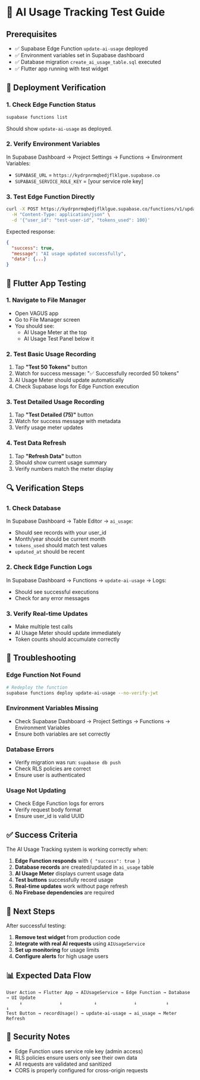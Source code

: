 # 🧪 AI Usage Tracking Test Guide

## Prerequisites
- ✅ Supabase Edge Function `update-ai-usage` deployed
- ✅ Environment variables set in Supabase dashboard
- ✅ Database migration `create_ai_usage_table.sql` executed
- ✅ Flutter app running with test widget

## 🚀 Deployment Verification

### 1. Check Edge Function Status
```bash
supabase functions list
```
Should show `update-ai-usage` as deployed.

### 2. Verify Environment Variables
In Supabase Dashboard → Project Settings → Functions → Environment Variables:
- `SUPABASE_URL` = `https://kydrpnrmqbedjflklgue.supabase.co`
- `SUPABASE_SERVICE_ROLE_KEY` = [your service role key]

### 3. Test Edge Function Directly
```bash
curl -X POST https://kydrpnrmqbedjflklgue.supabase.co/functions/v1/update-ai-usage \
  -H "Content-Type: application/json" \
  -d '{"user_id": "test-user-id", "tokens_used": 100}'
```

Expected response:
```json
{
  "success": true,
  "message": "AI usage updated successfully",
  "data": {...}
}
```

## 📱 Flutter App Testing

### 1. Navigate to File Manager
- Open VAGUS app
- Go to File Manager screen
- You should see:
  - AI Usage Meter at the top
  - AI Usage Test Panel below it

### 2. Test Basic Usage Recording
1. Tap **"Test 50 Tokens"** button
2. Watch for success message: "✅ Successfully recorded 50 tokens"
3. AI Usage Meter should update automatically
4. Check Supabase logs for Edge Function execution

### 3. Test Detailed Usage Recording
1. Tap **"Test Detailed (75)"** button
2. Watch for success message with metadata
3. Verify usage meter updates

### 4. Test Data Refresh
1. Tap **"Refresh Data"** button
2. Should show current usage summary
3. Verify numbers match the meter display

## 🔍 Verification Steps

### 1. Check Database
In Supabase Dashboard → Table Editor → `ai_usage`:
- Should see records with your user_id
- Month/year should be current month
- `tokens_used` should match test values
- `updated_at` should be recent

### 2. Check Edge Function Logs
In Supabase Dashboard → Functions → `update-ai-usage` → Logs:
- Should see successful executions
- Check for any error messages

### 3. Verify Real-time Updates
- Make multiple test calls
- AI Usage Meter should update immediately
- Token counts should accumulate correctly

## 🚨 Troubleshooting

### Edge Function Not Found
```bash
# Redeploy the function
supabase functions deploy update-ai-usage --no-verify-jwt
```

### Environment Variables Missing
- Check Supabase Dashboard → Project Settings → Functions → Environment Variables
- Ensure both variables are set correctly

### Database Errors
- Verify migration was run: `supabase db push`
- Check RLS policies are correct
- Ensure user is authenticated

### Usage Not Updating
- Check Edge Function logs for errors
- Verify request body format
- Ensure user_id is valid UUID

## ✅ Success Criteria

The AI Usage Tracking system is working correctly when:

1. **Edge Function responds** with `{ "success": true }`
2. **Database records** are created/updated in `ai_usage` table
3. **AI Usage Meter** displays current usage data
4. **Test buttons** successfully record usage
5. **Real-time updates** work without page refresh
6. **No Firebase dependencies** are required

## 🎯 Next Steps

After successful testing:

1. **Remove test widget** from production code
2. **Integrate with real AI requests** using `AIUsageService`
3. **Set up monitoring** for usage limits
4. **Configure alerts** for high usage users

## 📊 Expected Data Flow

```
User Action → Flutter App → AIUsageService → Edge Function → Database → UI Update
     ↓              ↓            ↓              ↓           ↓         ↓
Test Button → recordUsage() → update-ai-usage → ai_usage → Meter Refresh
```

## 🔐 Security Notes

- Edge Function uses service role key (admin access)
- RLS policies ensure users only see their own data
- All requests are validated and sanitized
- CORS is properly configured for cross-origin requests

